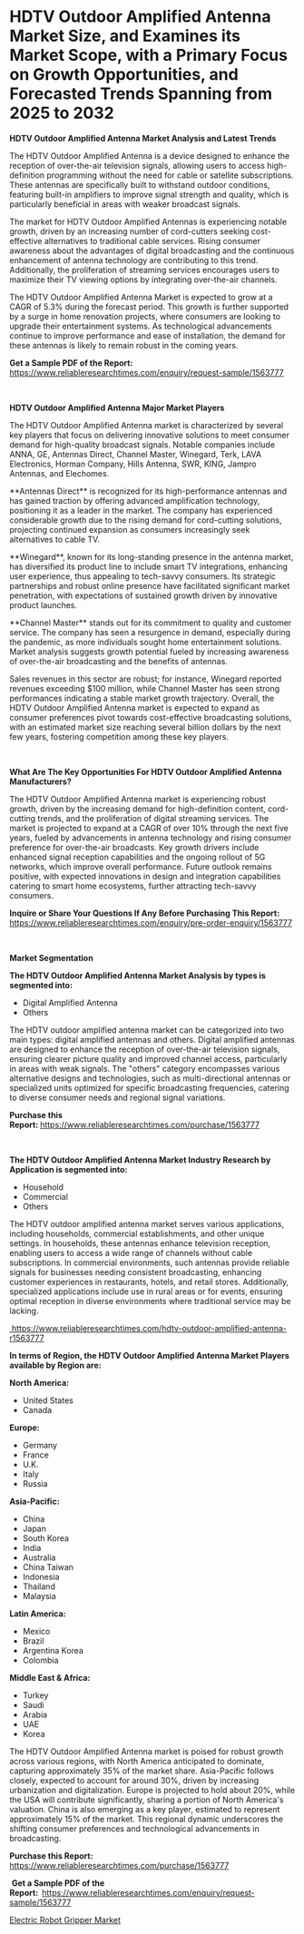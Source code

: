 <p><h1>HDTV Outdoor Amplified Antenna Market Size, and Examines its Market Scope, with a Primary Focus on Growth Opportunities, and Forecasted Trends Spanning from 2025 to 2032</h1></p><p><strong>HDTV Outdoor Amplified Antenna Market Analysis and Latest Trends</strong></p>
<p><p>The HDTV Outdoor Amplified Antenna is a device designed to enhance the reception of over-the-air television signals, allowing users to access high-definition programming without the need for cable or satellite subscriptions. These antennas are specifically built to withstand outdoor conditions, featuring built-in amplifiers to improve signal strength and quality, which is particularly beneficial in areas with weaker broadcast signals.</p><p>The market for HDTV Outdoor Amplified Antennas is experiencing notable growth, driven by an increasing number of cord-cutters seeking cost-effective alternatives to traditional cable services. Rising consumer awareness about the advantages of digital broadcasting and the continuous enhancement of antenna technology are contributing to this trend. Additionally, the proliferation of streaming services encourages users to maximize their TV viewing options by integrating over-the-air channels.</p><p>The HDTV Outdoor Amplified Antenna Market is expected to grow at a CAGR of 5.3% during the forecast period. This growth is further supported by a surge in home renovation projects, where consumers are looking to upgrade their entertainment systems. As technological advancements continue to improve performance and ease of installation, the demand for these antennas is likely to remain robust in the coming years.</p></p>
<p><strong>Get a Sample PDF of the Report:&nbsp;</strong> <a href="https://www.reliableresearchtimes.com/enquiry/request-sample/1563777?utm_campaign=2940&utm_medium=2&utm_source=Github&utm_content=ia&utm_term=11042025&utm_id=hdtv-outdoor-amplified-antenna">https://www.reliableresearchtimes.com/enquiry/request-sample/1563777</a></p>
<p>&nbsp;</p>
<p><strong>HDTV Outdoor Amplified Antenna Major Market Players</strong></p>
<p><p>The HDTV Outdoor Amplified Antenna market is characterized by several key players that focus on delivering innovative solutions to meet consumer demand for high-quality broadcast signals. Notable companies include ANNA, GE, Antennas Direct, Channel Master, Winegard, Terk, LAVA Electronics, Horman Company, Hills Antenna, SWR, KING, Jampro Antennas, and Elechomes.</p><p>**Antennas Direct** is recognized for its high-performance antennas and has gained traction by offering advanced amplification technology, positioning it as a leader in the market. The company has experienced considerable growth due to the rising demand for cord-cutting solutions, projecting continued expansion as consumers increasingly seek alternatives to cable TV.</p><p>**Winegard**, known for its long-standing presence in the antenna market, has diversified its product line to include smart TV integrations, enhancing user experience, thus appealing to tech-savvy consumers. Its strategic partnerships and robust online presence have facilitated significant market penetration, with expectations of sustained growth driven by innovative product launches.</p><p>**Channel Master** stands out for its commitment to quality and customer service. The company has seen a resurgence in demand, especially during the pandemic, as more individuals sought home entertainment solutions. Market analysis suggests growth potential fueled by increasing awareness of over-the-air broadcasting and the benefits of antennas.</p><p>Sales revenues in this sector are robust; for instance, Winegard reported revenues exceeding $100 million, while Channel Master has seen strong performances indicating a stable market growth trajectory. Overall, the HDTV Outdoor Amplified Antenna market is expected to expand as consumer preferences pivot towards cost-effective broadcasting solutions, with an estimated market size reaching several billion dollars by the next few years, fostering competition among these key players.</p></p>
<p>&nbsp;</p>
<p><strong>What Are The Key Opportunities For HDTV Outdoor Amplified Antenna Manufacturers?</strong></p>
<p><p>The HDTV Outdoor Amplified Antenna market is experiencing robust growth, driven by the increasing demand for high-definition content, cord-cutting trends, and the proliferation of digital streaming services. The market is projected to expand at a CAGR of over 10% through the next five years, fueled by advancements in antenna technology and rising consumer preference for over-the-air broadcasts. Key growth drivers include enhanced signal reception capabilities and the ongoing rollout of 5G networks, which improve overall performance. Future outlook remains positive, with expected innovations in design and integration capabilities catering to smart home ecosystems, further attracting tech-savvy consumers.</p></p>
<p><strong>Inquire or Share Your Questions If Any Before Purchasing This Report:</strong> <a href="https://www.reliableresearchtimes.com/enquiry/pre-order-enquiry/1563777?utm_campaign=2940&utm_medium=2&utm_source=Github&utm_content=ia&utm_term=11042025&utm_id=hdtv-outdoor-amplified-antenna">https://www.reliableresearchtimes.com/enquiry/pre-order-enquiry/1563777</a></p>
<p>&nbsp;</p>
<p><strong>Market Segmentation</strong></p>
<p><strong>The HDTV Outdoor Amplified Antenna Market Analysis by types is segmented into:</strong></p>
<p><ul><li>Digital Amplified Antenna</li><li>Others</li></ul></p>
<p><p>The HDTV outdoor amplified antenna market can be categorized into two main types: digital amplified antennas and others. Digital amplified antennas are designed to enhance the reception of over-the-air television signals, ensuring clearer picture quality and improved channel access, particularly in areas with weak signals. The "others" category encompasses various alternative designs and technologies, such as multi-directional antennas or specialized units optimized for specific broadcasting frequencies, catering to diverse consumer needs and regional signal variations.</p></p>
<p><strong>Purchase this Report:&nbsp;</strong><a href="https://www.reliableresearchtimes.com/purchase/1563777?utm_campaign=2940&utm_medium=2&utm_source=Github&utm_content=ia&utm_term=11042025&utm_id=hdtv-outdoor-amplified-antenna">https://www.reliableresearchtimes.com/purchase/1563777</a></p>
<p>&nbsp;</p>
<p><strong>The HDTV Outdoor Amplified Antenna Market Industry Research by Application is segmented into:</strong></p>
<p><ul><li>Household</li><li>Commercial</li><li>Others</li></ul></p>
<p><p>The HDTV outdoor amplified antenna market serves various applications, including households, commercial establishments, and other unique settings. In households, these antennas enhance television reception, enabling users to access a wide range of channels without cable subscriptions. In commercial environments, such antennas provide reliable signals for businesses needing consistent broadcasting, enhancing customer experiences in restaurants, hotels, and retail stores. Additionally, specialized applications include use in rural areas or for events, ensuring optimal reception in diverse environments where traditional service may be lacking.</p></p>
<p><a href="https://www.reliableresearchtimes.com/hdtv-outdoor-amplified-antenna-r1563777?utm_campaign=2940&utm_medium=2&utm_source=Github&utm_content=ia&utm_term=11042025&utm_id=hdtv-outdoor-amplified-antenna">&nbsp;https://www.reliableresearchtimes.com/hdtv-outdoor-amplified-antenna-r1563777</a></p>
<p><strong>In terms of Region, the HDTV Outdoor Amplified Antenna Market Players available by Region are:</strong></p>
<p>
    <p> <strong> North America: </strong>
        <ul>
            <li>United States</li>
            <li>Canada</li>
        </ul>
        </p> 
    <p> <strong> Europe: </strong>
        <ul>
            <li>Germany</li>
            <li>France</li>
            <li>U.K.</li>
            <li>Italy</li>
            <li>Russia</li>
        </ul>
        </p> 
    <p> <strong> Asia-Pacific: </strong>
        <ul>
            <li>China</li>
            <li>Japan</li>
            <li>South Korea</li>
            <li>India</li>
            <li>Australia</li>
            <li>China Taiwan</li>
            <li>Indonesia</li>
            <li>Thailand</li>
            <li>Malaysia</li>
        </ul>
        </p> 
    <p> <strong> Latin America: </strong>
        <ul>
            <li>Mexico</li>
            <li>Brazil</li>
            <li>Argentina Korea</li>
            <li>Colombia</li>
        </ul>
        </p> 
    <p> <strong> Middle East & Africa: </strong>
        <ul>
            <li>Turkey</li>
            <li>Saudi</li>
            <li>Arabia</li>
            <li>UAE</li>
            <li>Korea</li>
        </ul>
    </p>
    </p>
<p><p>The HDTV Outdoor Amplified Antenna market is poised for robust growth across various regions, with North America anticipated to dominate, capturing approximately 35% of the market share. Asia-Pacific follows closely, expected to account for around 30%, driven by increasing urbanization and digitalization. Europe is projected to hold about 20%, while the USA will contribute significantly, sharing a portion of North America's valuation. China is also emerging as a key player, estimated to represent approximately 15% of the market. This regional dynamic underscores the shifting consumer preferences and technological advancements in broadcasting.</p></p>
<p><strong>Purchase this Report: </strong><a href="https://www.reliableresearchtimes.com/purchase/1563777?utm_campaign=2940&utm_medium=2&utm_source=Github&utm_content=ia&utm_term=11042025&utm_id=hdtv-outdoor-amplified-antenna">https://www.reliableresearchtimes.com/purchase/1563777</a></p>
<p>&nbsp;<strong>Get a Sample PDF of the Report:&nbsp;&nbsp;</strong><a href="https://www.reliableresearchtimes.com/enquiry/request-sample/1563777?utm_campaign=2940&utm_medium=2&utm_source=Github&utm_content=ia&utm_term=11042025&utm_id=hdtv-outdoor-amplified-antenna">https://www.reliableresearchtimes.com/enquiry/request-sample/1563777</a></p>
<p><strong></strong></p>
<p><p><a href="https://github.com/guyotkiferhi/Market-Research-Report-List-1/blob/main/electric-robot-gripper-market.md?utm_campaign=2940&utm_medium=2&utm_source=Github&utm_content=ia&utm_term=11042025&utm_id=hdtv-outdoor-amplified-antenna">Electric Robot Gripper Market</a></p></p>